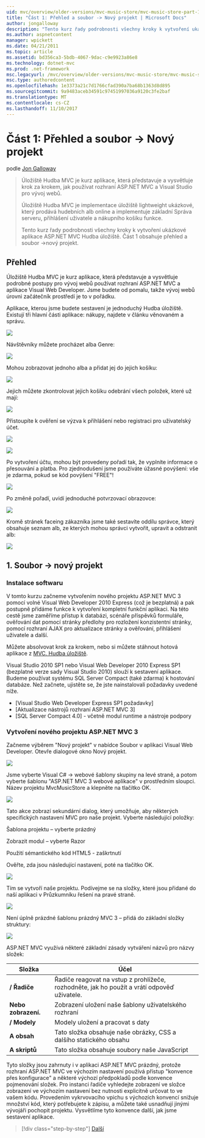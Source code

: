 ```yaml
---
uid: mvc/overview/older-versions/mvc-music-store/mvc-music-store-part-1
title: "Část 1: Přehled a soubor -> Nový projekt | Microsoft Docs"
author: jongalloway
description: "Tento kurz řady podrobnosti všechny kroky k vytvoření ukázkové aplikace ASP.NET MVC Hudba úložiště. Část 1 obsahuje přehled a soubor -> Nový projekt."
ms.author: aspnetcontent
manager: wpickett
ms.date: 04/21/2011
ms.topic: article
ms.assetid: bd356ca3-5bdb-4067-9dac-c9e9923a86e8
ms.technology: dotnet-mvc
ms.prod: .net-framework
msc.legacyurl: /mvc/overview/older-versions/mvc-music-store/mvc-music-store-part-1
msc.type: authoredcontent
ms.openlocfilehash: 1e3373a21c7d1766cfad390a7ba68b1363d8d895
ms.sourcegitcommit: 9a9483aceb34591c97451997036a9120c3fe2baf
ms.translationtype: MT
ms.contentlocale: cs-CZ
ms.lasthandoff: 11/10/2017
---
```

<a name="part-1-overview-and-file-new-project"></a>Část 1: Přehled a soubor -> Nový projekt
====================
podle [Jon Galloway](https://github.com/jongalloway)

> Úložiště Hudba MVC je kurz aplikace, která představuje a vysvětluje krok za krokem, jak používat rozhraní ASP.NET MVC a Visual Studio pro vývoj webů.  
>   
> Úložiště Hudba MVC je implementace úložiště lightweight ukázkové, který prodává hudebních alb online a implementuje základní Správa serveru, přihlášení uživatele a nákupního košíku funkce.  
>   
> Tento kurz řady podrobnosti všechny kroky k vytvoření ukázkové aplikace ASP.NET MVC Hudba úložiště. Část 1 obsahuje přehled a soubor -&gt;nový projekt.


## <a name="overview"></a>Přehled

Úložiště Hudba MVC je kurz aplikace, která představuje a vysvětluje podrobné postupy pro vývoj webů používat rozhraní ASP.NET MVC a aplikace Visual Web Developer. Jsme budete od pomalu, takže vývoj webů úrovni začátečník prostředí je to v pořádku.

Aplikace, kterou jsme budete sestavení je jednoduchý Hudba úložiště. Existují tři hlavní části aplikace: nákupy, najdete v článku věnovaném a správu.

![](mvc-music-store-part-1/_static/image1.jpg)

Návštěvníky můžete procházet alba Genre:

![](mvc-music-store-part-1/_static/image2.jpg)

Mohou zobrazovat jednoho alba a přidat jej do jejich košíku:

![](mvc-music-store-part-1/_static/image3.jpg)

Jejich můžete zkontrolovat jejich košíku odebrání všech položek, které už mají:

![](mvc-music-store-part-1/_static/image4.jpg)

Přistoupíte k ověření se výzva k přihlášení nebo registraci pro uživatelský účet.

![](mvc-music-store-part-1/_static/image1.png)

![](mvc-music-store-part-1/_static/image2.png)

Po vytvoření účtu, mohou být provedeny pořadí tak, že vyplníte informace o přesouvání a platba. Pro zjednodušení jsme používáte úžasné povýšení: vše je zdarma, pokud se kód povýšení "FREE"!

![](mvc-music-store-part-1/_static/image5.jpg)

Po změně pořadí, uvidí jednoduché potvrzovací obrazovce:

![](mvc-music-store-part-1/_static/image6.jpg)

Kromě stránek faceing zákazníka jsme také sestavíte oddílu správce, který obsahuje seznam alb, ze kterých mohou správci vytvořit, upravit a odstranit alb:

![](mvc-music-store-part-1/_static/image7.jpg)

## <a name="1-file--gt-new-project"></a>1. Soubor -&gt; nový projekt

### <a name="installing-the-software"></a>Instalace softwaru

V tomto kurzu začneme vytvořením nového projektu ASP.NET MVC 3 pomocí volné Visual Web Developer 2010 Express (což je bezplatná) a pak postupně přidáme funkce k vytvoření kompletní funkční aplikaci. Na této cestě jsme zaměříme přístup k databázi, scénáře příspěvků formuláře, ověřování dat pomocí stránky předlohy pro rozložení konzistentní stránky, pomocí rozhraní AJAX pro aktualizace stránky a ověřování, přihlášení uživatele a další.

Můžete absolvovat krok za krokem, nebo si můžete stáhnout hotová aplikace z [MVC. Hudba úložiště](https://github.com/evilDave/MVC-Music-Store).

Visual Studio 2010 SP1 nebo Visual Web Developer 2010 Express SP1 (bezplatné verze sady Visual Studio 2010) slouží k sestavení aplikace. Budeme používat systému SQL Server Compact (také zdarma) k hostování databáze. Než začnete, ujistěte se, že jste nainstalovali požadavky uvedené níže.


- [Visual Studio Web Developer Express SP1 požadavky]
- [Aktualizace nástrojů rozhraní ASP.NET MVC 3]
- [SQL Server Compact 4.0] - včetně modul runtime a nástroje podpory


### <a name="creating-a-new-aspnet-mvc-3-project"></a>Vytvoření nového projektu ASP.NET MVC 3

Začneme výběrem "Nový projekt" v nabídce Soubor v aplikaci Visual Web Developer. Otevře dialogové okno Nový projekt.

![](mvc-music-store-part-1/_static/image5.png)

Jsme vyberte Visual C# -&gt; webové šablony skupiny na levé straně, a potom vyberte šablonu "ASP.NET MVC 3 webové aplikace" v prostředním sloupci. Název projektu MvcMusicStore a klepněte na tlačítko OK.

![](mvc-music-store-part-1/_static/image8.jpg)

Tato akce zobrazí sekundární dialog, který umožňuje, aby některých specifických nastavení MVC pro naše projekt. Vyberte následující položky:

Šablona projektu – vyberte prázdný

Zobrazit modul – vyberte Razor

Použití sémantického kód HTML5 - zaškrtnutí

Ověřte, zda jsou následující nastavení, poté na tlačítko OK.

![](mvc-music-store-part-1/_static/image9.jpg)

Tím se vytvoří naše projektu. Podívejme se na složky, které jsou přidané do naší aplikaci v Průzkumníku řešení na pravé straně.

![](mvc-music-store-part-1/_static/image10.jpg)

Není úplně prázdné šablonu prázdný MVC 3 – přidá do základní složky struktury:

![](mvc-music-store-part-1/_static/image6.png)

ASP.NET MVC využívá některé základní zásady vytváření názvů pro názvy složek:

| **Složka** | **Účel** |
| --- | --- |
| **/ Řadiče** | Řadiče reagovat na vstup z prohlížeče, rozhodněte, jak ho použít a vrátí odpověď uživatele. |
| **Nebo zobrazení.** | Zobrazení uložení naše šablony uživatelského rozhraní |
| **/ Modely** | Modely uložení a pracovat s daty |
| **A obsah** | Tato složka obsahuje naše obrázky, CSS a dalšího statického obsahu |
| **A skriptů** | Tato složka obsahuje soubory naše JavaScript |

Tyto složky jsou zahrnuty i v aplikaci ASP.NET MVC prázdný, protože rozhraní ASP.NET MVC ve výchozím nastavení používá přístup "konvence přes konfigurace" a některé výchozí předpokladů podle konvence pojmenování složek. Pro instanci řadiče vyhledejte zobrazení ve složce zobrazení ve výchozím nastavení bez nutnosti explicitně určovat to ve vašem kódu. Provedením vykrvovacího vpichu s výchozích konvencí snižuje množství kód, který potřebujete k zápisu, a můžete také usnadňují jinými vývojáři pochopit projektu. Vysvětlíme tyto konvence další, jak jsme sestavení aplikace.

>[!div class="step-by-step"]
[Další](mvc-music-store-part-2.md)
